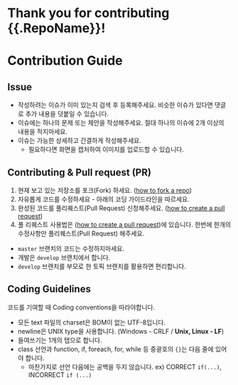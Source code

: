 Thank you for contributing {{.RepoName}}!
=========================================


# Contribution Guide



## Issue

- 작성하려는 이슈가 이미 있는지 검색 후 등록해주세요. 비슷한 이슈가 있다면 댓글로 추가 내용을 덧붙일 수 있습니다.
- 이슈에는 하나의 문제 또는 제안을 작성해주세요. 절대 하나의 이슈에 2개 이상의 내용을 적지마세요.
- 이슈는 가능한 상세하고 간결하게 작성해주세요.
  - 필요하다면 화면을 캡처하여 이미지를 업로드할 수 있습니다.



## Contributing & Pull request (PR)

1. 현재 보고 있는 저장소를 포크(Fork) 하세요. ([how to fork a repo](https://help.github.com/articles/fork-a-repo))
2. 자유롭게 코드를 수정하세요 - 아래의 코딩 가이드라인을 따르세요.
3. 완성된 코드를 풀리퀘스트(Pull Request) 신청해주세요. ([how to create a pull request](https://help.github.com/articles/fork-a-repo))
4. 풀 리퀘스트 사용법은 ([how to create a pull request](https://help.github.com/articles/fork-a-repo))에 있습니다. 한번에 한개의 수정사항만 풀리퀘스트(Pull Request) 해주세요.



* `master` 브랜치의 코드는 수정하지마세요.
* 개발은  `develop` 브랜치에서 합니다.
* `develop` 브랜치를 부모로 한 토픽 브랜치를 활용하면 편리합니다.




## Coding Guidelines

코드를 기여할 때 Coding conventions을 따라야합니다.

* 모든 text 파일의 charset은 BOM이 없는 UTF-8입니다.
* newline은 UNIX type을 사용합니다. (Windows - CRLF / **Unix, Linux - LF**)
* 들여쓰기는 1개의 탭으로 합니다.
* class 선언과 function, if, foreach, for, while 등 중괄호의 `{}`는 다음 줄에 있어야 합니다.
    * 마찬가지로 선언 다음에는 공백을 두지 않습니다. ex) CORRECT `if(...)`, INCORRECT `if (...)`

